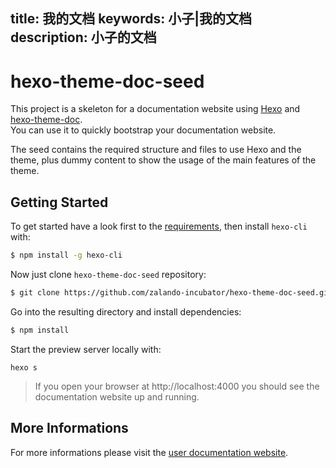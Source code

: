title: 我的文档
keywords: 小子|我的文档
description: 小子的文档
---

# hexo-theme-doc-seed

This project is a skeleton for a documentation website using [Hexo](https://hexo.io) and [hexo-theme-doc](https://github.com/zalando-incubator/hexo-theme-doc).   
You can use it to quickly bootstrap your documentation website.

The seed contains the required structure and files to use Hexo and the theme, plus dummy content to show the usage of the main features of the theme.

## Getting Started

To get started have a look first to the [requirements](https://zalando-incubator.github.io/hexo-theme-doc/get-started.html#Requirements), then install `hexo-cli` with:

```bash
$ npm install -g hexo-cli
```

Now just clone `hexo-theme-doc-seed` repository:

```bash
$ git clone https://github.com/zalando-incubator/hexo-theme-doc-seed.git <directory>
```

Go into the resulting directory and install dependencies:

```bash
$ npm install
```

Start the preview server locally with:

```
hexo s
```

> If you open your browser at http://localhost:4000 you should see the documentation website up and running.

## More Informations

For more informations please visit the [user documentation website](https://zalando-incubator.github.io/hexo-theme-doc/).
